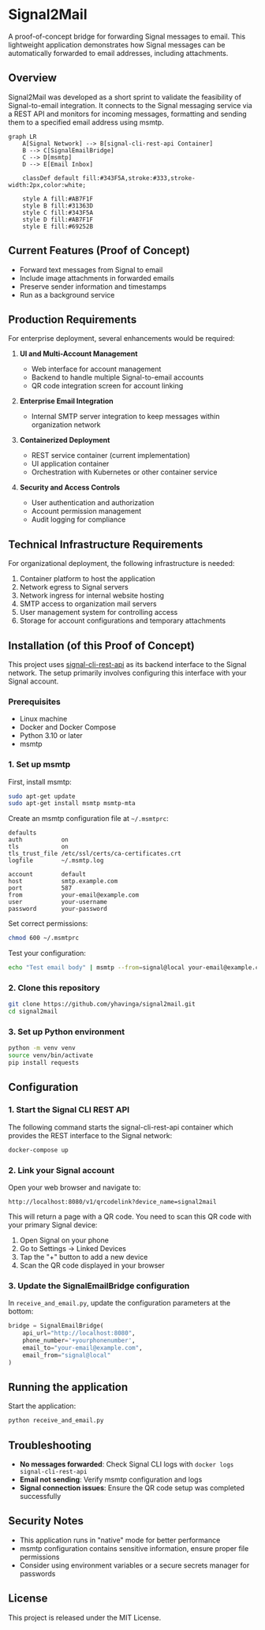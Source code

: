 # Signal2Mail

A proof-of-concept bridge for forwarding Signal messages to email. This lightweight application demonstrates how Signal messages can be automatically forwarded to email addresses, including attachments.

## Overview

Signal2Mail was developed as a short sprint to validate the feasibility of Signal-to-email integration. It connects to the Signal messaging service via a REST API and monitors for incoming messages, formatting and sending them to a specified email address using msmtp.

```mermaid
graph LR
    A[Signal Network] --> B[signal-cli-rest-api Container]
    B --> C[SignalEmailBridge]
    C --> D[msmtp]
    D --> E[Email Inbox]
    
    classDef default fill:#343F5A,stroke:#333,stroke-width:2px,color:white;
    
    style A fill:#AB7F1F
    style B fill:#31363D
    style C fill:#343F5A
    style D fill:#AB7F1F
    style E fill:#69252B
```

## Current Features (Proof of Concept)

- Forward text messages from Signal to email
- Include image attachments in forwarded emails
- Preserve sender information and timestamps
- Run as a background service

## Production Requirements

For enterprise deployment, several enhancements would be required:

1. **UI and Multi-Account Management**
   - Web interface for account management
   - Backend to handle multiple Signal-to-email accounts
   - QR code integration screen for account linking

2. **Enterprise Email Integration**
   - Internal SMTP server integration to keep messages within organization network

3. **Containerized Deployment**
   - REST service container (current implementation)
   - UI application container
   - Orchestration with Kubernetes or other container service

4. **Security and Access Controls**
   - User authentication and authorization
   - Account permission management
   - Audit logging for compliance

## Technical Infrastructure Requirements

For organizational deployment, the following infrastructure is needed:

1. Container platform to host the application
2. Network egress to Signal servers
3. Network ingress for internal website hosting
4. SMTP access to organization mail servers
5. User management system for controlling access
6. Storage for account configurations and temporary attachments

## Installation (of this Proof of Concept)

This project uses [signal-cli-rest-api](https://github.com/bbernhard/signal-cli-rest-api) as its backend interface to the Signal network. The setup primarily involves configuring this interface with your Signal account.

### Prerequisites

- Linux machine
- Docker and Docker Compose
- Python 3.10 or later
- msmtp

### 1. Set up msmtp

First, install msmtp:

```bash
sudo apt-get update
sudo apt-get install msmtp msmtp-mta
```

Create an msmtp configuration file at `~/.msmtprc`:
```
defaults
auth           on
tls            on
tls_trust_file /etc/ssl/certs/ca-certificates.crt
logfile        ~/.msmtp.log

account        default
host           smtp.example.com
port           587
from           your-email@example.com
user           your-username
password       your-password
```

Set correct permissions:

```bash
chmod 600 ~/.msmtprc
```

Test your configuration:

```bash
echo "Test email body" | msmtp --from=signal@local your-email@example.com
```

### 2. Clone this repository

```bash
git clone https://github.com/yhavinga/signal2mail.git
cd signal2mail
```

### 3. Set up Python environment

```bash
python -m venv venv
source venv/bin/activate
pip install requests
```

## Configuration

### 1. Start the Signal CLI REST API

The following command starts the signal-cli-rest-api container which provides the REST interface to the Signal network:

```bash
docker-compose up
```

### 2. Link your Signal account

Open your web browser and navigate to:

```
http://localhost:8080/v1/qrcodelink?device_name=signal2mail
```

This will return a page with a QR code. You need to scan this QR code with your primary Signal device:

1. Open Signal on your phone
2. Go to Settings → Linked Devices
3. Tap the "+" button to add a new device
4. Scan the QR code displayed in your browser

### 3. Update the SignalEmailBridge configuration

In `receive_and_email.py`, update the configuration parameters at the bottom:

```python
bridge = SignalEmailBridge(
    api_url="http://localhost:8080",
    phone_number='+yourphonenumber',
    email_to="your-email@example.com",
    email_from="signal@local"
)
```

## Running the application

Start the application:

```bash
python receive_and_email.py
```

## Troubleshooting

- **No messages forwarded**: Check Signal CLI logs with `docker logs signal-cli-rest-api`
- **Email not sending**: Verify msmtp configuration and logs
- **Signal connection issues**: Ensure the QR code setup was completed successfully

## Security Notes

- This application runs in "native" mode for better performance
- msmtp configuration contains sensitive information, ensure proper file permissions
- Consider using environment variables or a secure secrets manager for passwords

## License

This project is released under the MIT License.
